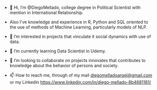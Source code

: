 - 👋 Hi, I’m @DiegoMellado, college degree in Political Scientist with mention in International Relationship. 
- Also I've knowledge and experience in R, Python and SQL oriented to the use of methods of Machine Learning, particularly models of NLP.

- 👀 I’m interested in projects that vinculate it social dynamics with use of data. 

- 🌱 I’m currently learning Data Scientist in Udemy.  

- 💞️ I’m looking to collaborate on projects innovates that contributes to knowledge about the behavior of persons and society.     
  
- 📫 How to reach me, through of my mail diegomelladoargel@gmail.com  or my Linkedin https://www.linkedin.com/in/diego-mellado-8b4681181/ 


